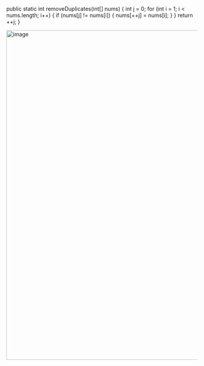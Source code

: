 public static int removeDuplicates(int[] nums) {
    int j = 0;
    for (int i = 1; i < nums.length; i++) {
        if (nums[j] != nums[i]) {
            nums[++j] = nums[i];
        }
    }
    return ++j;
}






<img width="866" alt="image" src="https://github.com/user-attachments/assets/4dd81184-b97e-4775-8deb-fa093a47fe04" />
